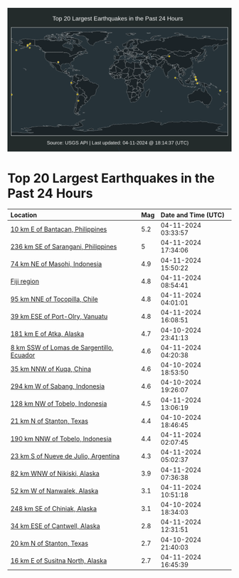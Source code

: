 ![Map](./map.png)

# Top 20 Largest Earthquakes in the Past 24 Hours

| Location | Mag | Date and Time (UTC) |
|:---|:---|:---|
| [10 km E of Bantacan, Philippines](https://earthquake.usgs.gov/earthquakes/eventpage/us7000mbbc) | 5.2 | 04-11-2024 03:33:57 |
| [236 km SE of Sarangani, Philippines](https://earthquake.usgs.gov/earthquakes/eventpage/us7000mbh3) | 5 | 04-11-2024 17:34:06 |
| [74 km NE of Masohi, Indonesia](https://earthquake.usgs.gov/earthquakes/eventpage/us7000mbe7) | 4.9 | 04-11-2024 15:50:22 |
| [Fiji region](https://earthquake.usgs.gov/earthquakes/eventpage/us7000mbcg) | 4.8 | 04-11-2024 08:54:41 |
| [95 km NNE of Tocopilla, Chile](https://earthquake.usgs.gov/earthquakes/eventpage/us7000mbbh) | 4.8 | 04-11-2024 04:01:01 |
| [39 km ESE of Port-Olry, Vanuatu](https://earthquake.usgs.gov/earthquakes/eventpage/us7000mbe9) | 4.8 | 04-11-2024 16:08:51 |
| [181 km E of Atka, Alaska](https://earthquake.usgs.gov/earthquakes/eventpage/us7000mbak) | 4.7 | 04-10-2024 23:41:13 |
| [8 km SSW of Lomas de Sargentillo, Ecuador](https://earthquake.usgs.gov/earthquakes/eventpage/us7000mbbj) | 4.6 | 04-11-2024 04:20:38 |
| [35 km NNW of Kuqa, China](https://earthquake.usgs.gov/earthquakes/eventpage/us7000mb8u) | 4.6 | 04-10-2024 18:53:50 |
| [294 km W of Sabang, Indonesia](https://earthquake.usgs.gov/earthquakes/eventpage/us7000mb9c) | 4.6 | 04-10-2024 19:26:07 |
| [128 km NW of Tobelo, Indonesia](https://earthquake.usgs.gov/earthquakes/eventpage/us7000mbde) | 4.5 | 04-11-2024 13:06:19 |
| [21 km N of Stanton, Texas](https://earthquake.usgs.gov/earthquakes/eventpage/tx2024hcdm) | 4.4 | 04-10-2024 18:46:45 |
| [190 km NNW of Tobelo, Indonesia](https://earthquake.usgs.gov/earthquakes/eventpage/us7000mbb6) | 4.4 | 04-11-2024 02:07:45 |
| [23 km S of Nueve de Julio, Argentina](https://earthquake.usgs.gov/earthquakes/eventpage/us7000mbbn) | 4.3 | 04-11-2024 05:02:37 |
| [82 km WNW of Nikiski, Alaska](https://earthquake.usgs.gov/earthquakes/eventpage/ak0244ot78al) | 3.9 | 04-11-2024 07:36:38 |
| [52 km W of Nanwalek, Alaska](https://earthquake.usgs.gov/earthquakes/eventpage/ak0244ov2pdm) | 3.1 | 04-11-2024 10:51:18 |
| [248 km SE of Chiniak, Alaska](https://earthquake.usgs.gov/earthquakes/eventpage/us7000mb8p) | 3.1 | 04-10-2024 18:34:03 |
| [34 km ESE of Cantwell, Alaska](https://earthquake.usgs.gov/earthquakes/eventpage/ak0244ow5cts) | 2.8 | 04-11-2024 12:31:51 |
| [20 km N of Stanton, Texas](https://earthquake.usgs.gov/earthquakes/eventpage/tx2024hcje) | 2.7 | 04-10-2024 21:40:03 |
| [16 km E of Susitna North, Alaska](https://earthquake.usgs.gov/earthquakes/eventpage/ak0244oym2b5) | 2.7 | 04-11-2024 16:45:39 |
